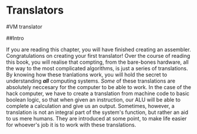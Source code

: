 # Translators

#VM translator

##Intro

If you are reading this chapter, you will have finished creating an assembler. Congratulations on creating your first translator! Over the course of reading this book, you will realise that compting, from the bare-bones hardware, all the way to the most complicated algorithms, is just a series of translations. By knowing how these tranlations work, you will hold the secret to understanding ***all*** computing systems. *Some* of these translations are absolutely neccesary for the computer to be able to work. In the case of the hack computer, we have to create a translation from machine code to basic boolean logic, so that when given an instruction, our ALU will be able to complete a calculation and give us an output. Sometimes, however, a translation is not an integral part of the system's function, but rather an aid to us mere humans. They are introduced at some point, to make life easier for whoever's job it is to work with these translations. 


